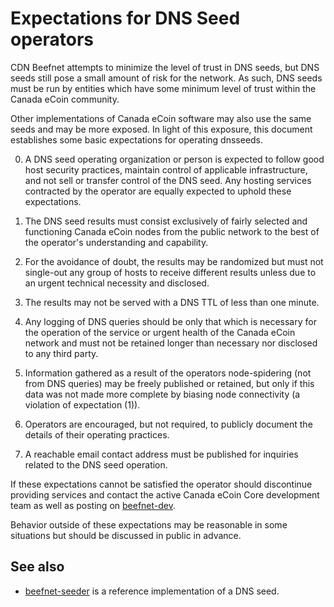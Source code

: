Expectations for DNS Seed operators
====================================

CDN Beefnet attempts to minimize the level of trust in DNS seeds,
but DNS seeds still pose a small amount of risk for the network.
As such, DNS seeds must be run by entities which have some minimum
level of trust within the Canada eCoin community.

Other implementations of Canada eCoin software may also use the same
seeds and may be more exposed. In light of this exposure, this
document establishes some basic expectations for operating dnsseeds.

0. A DNS seed operating organization or person is expected to follow good
host security practices, maintain control of applicable infrastructure,
and not sell or transfer control of the DNS seed. Any hosting services
contracted by the operator are equally expected to uphold these expectations.

1. The DNS seed results must consist exclusively of fairly selected and
functioning Canada eCoin nodes from the public network to the best of the
operator's understanding and capability.

2. For the avoidance of doubt, the results may be randomized but must not
single-out any group of hosts to receive different results unless due to an
urgent technical necessity and disclosed.

3. The results may not be served with a DNS TTL of less than one minute.

4. Any logging of DNS queries should be only that which is necessary
for the operation of the service or urgent health of the Canada eCoin
network and must not be retained longer than necessary nor disclosed
to any third party.

5. Information gathered as a result of the operators node-spidering
(not from DNS queries) may be freely published or retained, but only
if this data was not made more complete by biasing node connectivity
(a violation of expectation (1)).

6. Operators are encouraged, but not required, to publicly document the
details of their operating practices.

7. A reachable email contact address must be published for inquiries
related to the DNS seed operation.

If these expectations cannot be satisfied the operator should
discontinue providing services and contact the active Canada eCoin
Core development team as well as posting on
[beefnet-dev](https://groups.google.com/forum/#!forum/beefnet-development).

Behavior outside of these expectations may be reasonable in some
situations but should be discussed in public in advance.

See also
----------
- [beefnet-seeder](https://github.com/canada-ecoin/seeder) is a reference implementation of a DNS seed.

